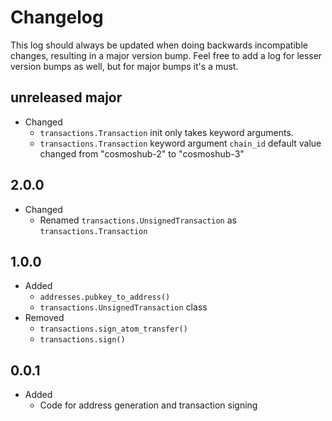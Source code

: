 Changelog
=========

This log should always be updated when doing backwards incompatible changes, resulting in a major version bump. Feel free to add a log for lesser version bumps as well, but for major bumps it's a must.

**unreleased major**
-----
- Changed
    - `transactions.Transaction` init only takes keyword arguments.
    - `transactions.Transaction` keyword argument `chain_id` default value changed from "cosmoshub-2" to "cosmoshub-3"

2.0.0
-----
- Changed
    - Renamed `transactions.UnsignedTransaction` as `transactions.Transaction`

1.0.0
-----
- Added
    - `addresses.pubkey_to_address()`
    - `transactions.UnsignedTransaction` class
- Removed
    - `transactions.sign_atom_transfer()`
    - `transactions.sign()`

0.0.1
-----
- Added
    - Code for address generation and transaction signing
